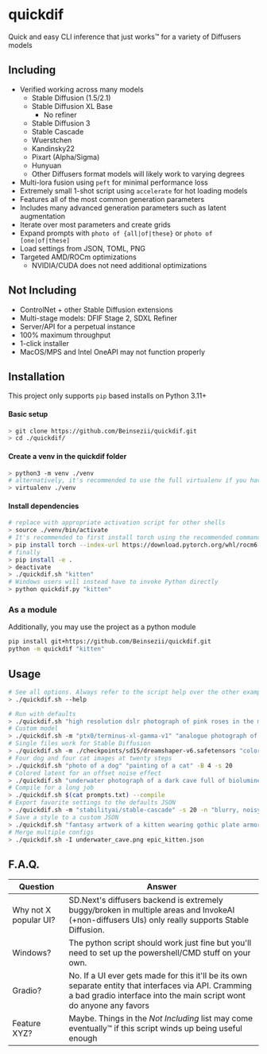 # quickdif
Quick and easy CLI inference that just works™ for a variety of Diffusers models

## Including
  * Verified working across many models
    + Stable Diffusion (1.5/2.1)
    + Stable Diffusion XL Base
      - No refiner
    + Stable Diffusion 3
    + Stable Cascade
    + Wuerstchen
    + Kandinsky22
    + Pixart (Alpha/Sigma)
    + Hunyuan
    * Other Diffusers format models will likely work to varying degrees
  * Multi-lora fusion using `peft` for minimal performance loss
  * Extremely small 1-shot script using `accelerate` for hot loading models
  * Features all of the most common generation parameters
  * Includes many advanced generation parameters such as latent augmentation
  * Iterate over most parameters and create grids
  * Expand prompts with `photo of {all|of|these}` or `photo of [one|of|these]`
  * Load settings from JSON, TOML, PNG
  * Targeted AMD/ROCm optimizations
    * NVIDIA/CUDA does not need additional optimizations

## Not Including
  - ControlNet + other Stable Diffusion extensions
  - Multi-stage models: DFIF Stage 2, SDXL Refiner
  - Server/API for a perpetual instance
  - 100% maximum throughput
  - 1-click installer
  - MacOS/MPS and Intel OneAPI may not function properly

## Installation
This project only supports `pip` based installs on Python 3.11+

#### Basic setup
```sh
> git clone https://github.com/Beinsezii/quickdif.git
> cd ./quickdif/
```

#### Create a venv in the quickdif folder
```sh
> python3 -m venv ./venv
# alternatively, it's recommended to use the full virtualenv if you have it
> virtualenv ./venv
```

#### Install dependencies
```sh
# replace with appropriate activation script for other shells
> source ./venv/bin/activate
# It's recommended to first install torch using the recommended commands from https://pytorch.org/get-started/locally/
> pip install torch --index-url https://download.pytorch.org/whl/rocm6.0 # AMD example
# finally
> pip install -e .
> deactivate
> ./quickdif.sh "kitten"
# Windows users will instead have to invoke Python directly
> python quickdif.py "kitten"
```

### As a module
Additionally, you may use the project as a python module
```sh
pip install git+https://github.com/Beinsezii/quickdif.git
python -m quickdif "kitten"
```

## Usage
```sh
# See all options. Always refer to the script help over the other examples in this README
> ./quickdif.sh --help

# Run with defaults
> ./quickdif.sh "high resolution dslr photograph of pink roses in the misty rain"
# Custom model
> ./quickdif.sh -m "ptx0/terminus-xl-gamma-v1" "analogue photograph of a kitteon on the beach in golden hour sun rays"
# Single files work for Stable Diffusion
> ./quickdif.sh -m ./checkpoints/sd15/dreamshaper-v6.safetensors "colorful fantasy artwork side profile of a feminine robot in a dark cyberpunk city"
# Four dog and four cat images at twenty steps
> ./quickdif.sh "photo of a dog" "painting of a cat" -B 4 -s 20
# Colored latent for an offset noise effect
> ./quickdif.sh "underwater photograph of a dark cave full of bioluminescent glowing mushrooms" -g 9.0 -s 30 -C black -c 0.8
# Compile for a long job
> ./quickdif.sh $(cat prompts.txt) --compile
# Export favorite settings to the defaults JSON
> ./quickdif.sh -m "stabilityai/stable-cascade" -s 20 -n "blurry, noisy, cropped" --json ./quickdif.json
# Save a style to a custom JSON
> ./quickdif.sh "fantasy artwork of a kitten wearing gothic plate armor" -g 10 -G 0.5 --json ./epic_kitten.json
# Merge multiple configs
> ./quickdif.sh -I underwater_cave.png epic_kitten.json
```

## F.A.Q.
Question|Answer
---|---
Why not X popular UI?|SD.Next's diffusers backend is extremely buggy/broken in multiple areas and InvokeAI (+non-diffusers UIs) only really supports Stable Diffusion.
Windows?|The python script should work just fine but you'll need to set up the powershell/CMD stuff on your own.
Gradio?|No. If a UI ever gets made for this it'll be its own separate entity that interfaces via API. Cramming a bad gradio interface into the main script wont do anyone any favors
Feature XYZ?|Maybe. Things in the *Not Including* list may come eventually™ if this script winds up being useful enough
